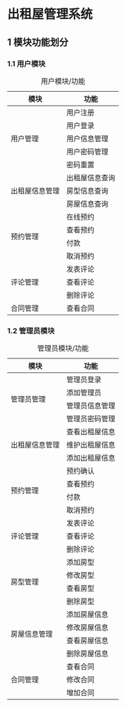 # 出租屋管理系统

## 1 模块功能划分

### 1.1 用户模块

<table>
<caption>用户模块/功能</caption>
<thead>
<tr>
<th>模块</th>
<th>功能</th>
</tr>
</thead>
<tbody>
<tr>
<td rowspan="5">用户管理</td>
<td>用户注册</td>
</tr>
<tr>
<td>用户登录</td>
</tr>
<tr>
<td>用户信息管理</td>
</tr>
<tr>
<td>用户密码管理</td>
</tr>
<tr>
<td>密码重置</td>
</tr>
<tr>
<td rowspan="3">出租屋信息管理</td>
<td>出租屋信息查询</td>
</tr>
<tr>
<td>房型信息查询</td>
</tr>
<tr>
<td>房屋信息查询</td>
</tr>
<tr>
<td rowspan="4">预约管理</td>
<td>在线预约</td>
</tr>
<tr>
<td>查看预约</td>
</tr>
<tr>
<td>付款</td>
</tr>
<tr>
<td>取消预约</td>
</tr>
<tr>
<td rowspan="3">评论管理</td>
<td>发表评论</td>
</tr>
<tr>
<td>查看评论</td>
</tr>
<tr>
<td>删除评论</td>
</tr>
<tr>
<td>合同管理</td>
<td>查看合同</td>
</tr>
</tbody>
</table>

### 1.2 管理员模块

<table>
<caption>管理员模块/功能</caption>
<thead>
<tr>
<th>模块</th>
<th>功能</th>
</tr>
</thead>
<tbody>
<tr>
<td rowspan="4">管理员管理</td>
<td>管理员登录</td>
</tr>
<tr>
<td>添加管理员</td>
</tr>
<tr>
<td>管理员信息管理</td>
</tr>
<tr>
<td>管理员密码管理</td>
</tr>
<tr>
<td rowspan="3">出租屋信息管理</td>
<td>查看出租屋信息</td>
</tr>
<tr>
<td>维护出租屋信息</td>
</tr>
<tr>
<td>添加出租屋信息</td>
</tr>
<tr>
<td rowspan="4">预约管理</td>
<td>预约确认</td>
</tr>
<tr>
<td>查看预约</td>
</tr>
<tr>
<td>付款</td>
</tr>
<tr>
<td>取消预约</td>
</tr>
<tr>
<td rowspan="3">评论管理</td>
<td>发表评论</td>
</tr>
<tr>
<td>查看评论</td>
</tr>
<tr>
<td>删除评论</td>
</tr>
<tr>
<td rowspan="4">房型管理</td>
<td>添加房型</td>
</tr>
<tr>
<td>修改房型</td>
</tr>
<tr>
<td>查看房型</td>
</tr>
<tr>
<td>删除房型</td>
</tr>
<tr>
<td rowspan="4">房屋信息管理</td>
<td>添加房屋信息</td>
</tr>
<tr>
<td>修改房屋信息</td>
</tr>
<tr>
<td>查看房屋信息</td>
</tr>
<tr>
<td>删除房屋信息</td>
</tr>
<tr>
<td rowspan="3">合同管理</td>
<td>查看合同</td>
</tr>
<tr>
<td>修改合同</td>
</tr>
<tr>
<td>增加合同</td>
</tr>
</tbody>
</table>

